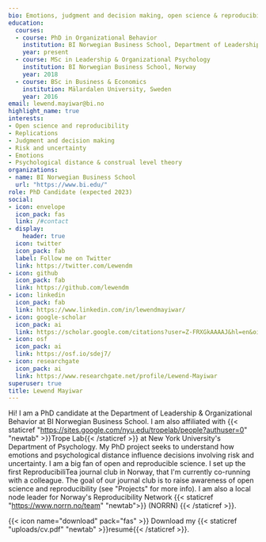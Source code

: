 ```yaml
---
bio: Emotions, judgment and decision making, open science & reproducibility.
education:
  courses:
  - course: PhD in Organizational Behavior
    institution: BI Norwegian Business School, Department of Leadership and Organizational Behavior
    year: present
  - course: MSc in Leadership & Organizational Psychology
    institution: BI Norwegian Business School, Norway
    year: 2018
  - course: BSc in Business & Economics
    institution: Mälardalen University, Sweden
    year: 2016
email: lewend.mayiwar@bi.no
highlight_name: true
interests:
- Open science and reproducibility
- Replications
- Judgment and decision making
- Risk and uncertainty
- Emotions
- Psychological distance & construal level theory
organizations:
- name: BI Norwegian Business School
  url: "https://www.bi.edu/"
role: PhD Candidate (expected 2023)
social:
- icon: envelope
  icon_pack: fas
  link: /#contact
- display:
    header: true
  icon: twitter
  icon_pack: fab
  label: Follow me on Twitter
  link: https://twitter.com/Lewendm
- icon: github
  icon_pack: fab
  link: https://github.com/lewendm
- icon: linkedin
  icon_pack: fab
  link: https://www.linkedin.com/in/lewendmayiwar/
- icon: google-scholar
  icon_pack: ai
  link: https://scholar.google.com/citations?user=Z-FRXGkAAAAJ&hl=en&oi=ao
- icon: osf
  icon_pack: ai
  link: https://osf.io/sdej7/
- icon: researchgate
  icon_pack: ai
  link: https://www.researchgate.net/profile/Lewend-Mayiwar
superuser: true
title: Lewend Mayiwar
---
```


Hi! I am a PhD candidate at the Department of Leadership & Organizational Behavior at BI Norwegian Business School. I am also affiliated with {{< staticref "https://sites.google.com/nyu.edu/tropelab/people?authuser=0" "newtab" >}}Trope Lab{{< /staticref >}} at New York University's Department of Psychology. My PhD project seeks to understand how emotions and psychological distance influence decisions involving risk and uncertainty. I am a big fan of open and reproducible science. I set up the first ReproducibiliTea journal club in Norway, that I'm currently co-running with a colleague. The goal of our journal club is to raise awareness of open science and reproducibility (see "Projects" for more info). I am also a local node leader for Norway's Reproducibility Network {{< staticref "https://www.norrn.no/team" "newtab">}} (NORRN) {{< /staticref >}}.

{{< icon name="download" pack="fas" >}} Download my {{< staticref "uploads/cv.pdf" "newtab" >}}resumé{{< /staticref >}}.
